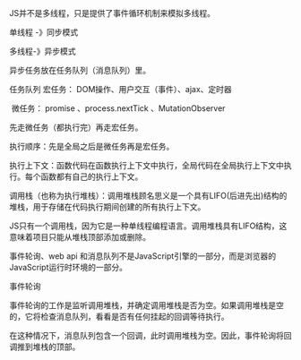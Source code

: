JS并不是多线程，只是提供了事件循环机制来模拟多线程。

单线程 -》同步模式

多线程-》异步模式

异步任务放在任务队列（消息队列）里。

任务队列  宏任务： DOM操作、用户交互（事件）、ajax、定时器

​                  微任务：  promise 、process.nextTick 、MutationObserver

先走微任务（都执行完）再走宏任务。

执行顺序：先是全局之后是微任务再是宏任务。

执行上下文：函数代码在函数执行上下文中执行，全局代码在全局执行上下文中执行。每个函数都有自己的执行上下文。

调用栈（也称为执行堆栈）：调用堆栈顾名思义是一个具有LIFO(后进先出)结构的堆栈，用于存储在代码执行期间创建的所有执行上下文。

JS只有一个调用栈，因为它是一种单线程编程语言。调用堆栈具有LIFO结构，这意味着项目只能从堆栈顶部添加或删除。

事件轮询、web api 和消息队列不是JavaScript引擎的一部分，而是浏览器的JavaScript运行时环境的一部分。

事件轮询

事件轮询的工作是监听调用堆栈，并确定调用堆栈是否为空。如果调用堆栈是空的，它将检查消息队列，看看是否有任何挂起的回调等待执行。

在这种情况下，消息队列包含一个回调，此时调用堆栈为空。因此，事件轮询将回调推到堆栈的顶部。
